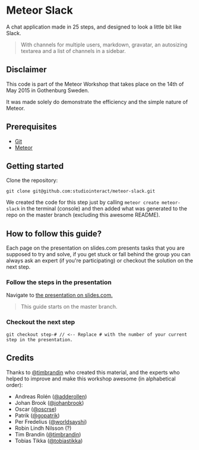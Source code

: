 # Meteor Slack

A chat application made in 25 steps, and designed to look a little bit like Slack.

> With channels for multiple users, markdown, gravatar, an autosizing textarea and a list of channels in a sidebar.

## Disclaimer

This code is part of the Meteor Workshop that takes place on the 14th of May 2015 in Gothenburg Sweden.

It was made solely do demonstrate the efficiency and the simple nature of Meteor.

## Prerequisites

* [Git](http://git-scm.com/book/en/v2/Getting-Started-Installing-Git)
* [Meteor](https://www.meteor.com/install)

## Getting started

Clone the repository:

```
git clone git@github.com:studiointeract/meteor-slack.git
```

We created the code for this step just by calling ```meteor create meteor-slack``` in the terminal (console) and then added what was generated to the repo on the master branch (excluding this awesome README).

## How to follow this guide?

Each page on the presentation on slides.com presents tasks that you are supposed to try and solve, if you get stuck or fall behind the group you can always ask an expert (if you're participating) or checkout the solution on the next step.

### Follow the steps in the presentation

Navigate to [the presentation on slides.com.](https://slides.com/timbrandin/meteor-slack)

> This guide starts on the master branch.

### Checkout the next step

```
git checkout step-# // <-- Replace # with the number of your current step in the presentation.
```

## Credits

Thanks to [@timbrandin](https://twitter.com/timbrandin) who created this material, and the experts who helped to improve and make this workshop awesome (in alphabetical order):

* Andreas Rolén ([@adderollen](https://twitter.com/adderollen))
* Johan Brook ([@johanbrook](https://twitter.com/johanbrook))
* Oscar ([@oscrse](https://twitter.com/oscrse))
* Patrik ([@gopatrik](https://twitter.com/gopatrik))
* Per Fredelius ([@worldsayshi](https://github.com/worldsayshi))
* Robin Lindh Nilsson (?)
* Tim Brandin ([@timbrandin](https://twitter.com/timbrandin))
* Tobias Tikka ([@tobiastikka](https://twitter.com/tobiastikka))
